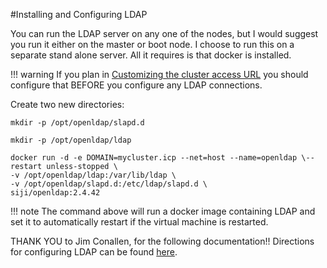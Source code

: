 #Installing and Configuring LDAP

You can run the LDAP server on any one of the nodes, but I would suggest you run it either on the master or boot node. I choose to run this on a separate stand alone server. All it requires is that docker is installed.  

!!! warning
    If you plan in [Customizing the cluster access URL](https://www.ibm.com/support/knowledgecenter/en/SSBS6K_3.1.1/user_management/custom_url.html) you should configure that BEFORE you configure any LDAP connections.  

Create two new directories:

`mkdir -p /opt/openldap/slapd.d`

`mkdir -p /opt/openldap/ldap`

```
docker run -d -e DOMAIN=mycluster.icp --net=host --name=openldap \--restart unless-stopped \
-v /opt/openldap/ldap:/var/lib/ldap \
-v /opt/openldap/slapd.d:/etc/ldap/slapd.d \
siji/openldap:2.4.42
```
!!! note
    The command above will run a docker image containing LDAP and set it to automatically restart if the virtual machine is restarted.


THANK YOU to Jim Conallen, for the following documentation!! 
Directions for configuring LDAP can be found [here](https://ibm.ent.box.com/s/6q6h74cdx5zkd0t7y2rhohaiujo99a4u).